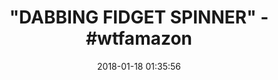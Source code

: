 ---
title: '"DABBING FIDGET SPINNER" - #wtfamazon'
name: Kids Dab Fidget Spinner T-Shirt Cool Dabbing Tee 10 Asphalt
date: '2018-01-18 01:35:56'
buy_now: >-
  https://www.amazon.com/Fidget-Spinner-T-Shirt-Dabbing-Asphalt/dp/B074D5HRYG?psc=1&SubscriptionId=AKIAIA5RBQIWQVTCUEUQ&tag=coldcutdeals-20&linkCode=xm2&camp=2025&creative=165953&creativeASIN=B074D5HRYG
description_markdown: |+
  Kids Dab Fidget Spinner T-Shirt Cool Dabbing Tee 10 Asphalt

    - This "Dab Fidget Spinner t shirt" is a fusion between the Fidget spinner and the Dab move.Every teenager and kid will love to sport this cool dab t shirt. Makes a perfect gift for a teenager or kid on a Birthday,Christmas or Halloween.

    - Our spinner dab tee shirt is designed to be FIT. For a more LOOSE FIT,please order a SIZE UP.This tshirt comes in all sizes for men,women,boys and girls.

    - Lightweight, Classic fit, Double-needle sleeve and bottom hem

tweet_id_str: '953803109351948288'
price: $18.99
you_save: ''
asin: B074D5HRYG
image: 'https://images-na.ssl-images-amazon.com/images/I/41BKByST15L.jpg'

---